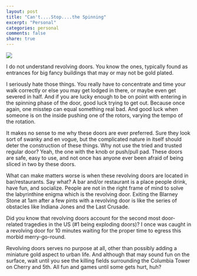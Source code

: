 ```yaml
---
layout: post
title: "Can't....Stop....the Spinning"
excerpt: "Personal"
categories: personal
comments: false
share: true
---
```



![](https://www.barbourproductsearch.info/full_vision_doors1-file049933.jpg)


I do not understand revolving doors. You know the ones, typically found as entrances for big fancy buildings that may or may not be gold plated. 

I seriously hate those things. You really have to concentrate and time your walk correctly or else you may get lodged in there, or maybe even get severed in half. And if you are lucky enough to be on point with entering in the spinning phase of the door, good luck trying to get out. Because once again, one misstep can equal something real bad. And good luck when someone is on the inside pushing one of the rotors, varying the tempo of the rotation.


It makes no sense to me why these doors are ever preferred. Sure they look sort of swanky and en vogue, but the complicated nature in itself should deter the construction of these things. Why not use the tried and trusted regular door? Yeah, the one with the knob or push/pull pad. These doors are safe, easy to use, and not once has anyone ever been afraid of being sliced in two by these doors. 



What can make matters worse is when these revolving doors are located in bar/restaurants. Say what? A bar and/or restaurant is a place people drink, have fun, and socialize. People are not in the right frame of mind to solve the labyrinthine enigma which is the revolving door. Exiting the Blarney Stone at 1am after a few pints with a revolving door is like the series of obstacles like Indiana Jones and the Last Crusade. 


Did you know that revolving doors account for the second most door-related tragedies in the US (#1 being exploding doors)? I once was caught in a revolving door for 10 minutes waiting for the proper time to egress this morbid merry-go-round. 


Revolving doors serves no purpose at all, other than possibly adding a miniature gold aspect to urban life. And although that may sound fun on the surface, wait until you see the killing fields surrounding the Columbia Tower on Cherry and 5th. All fun and games until some gets hurt, huh?


















